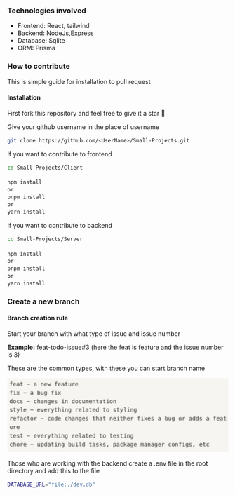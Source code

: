 ### Technologies involved

- Frontend: React, tailwind
- Backend: NodeJs,Express
- Database: Sqlite
- ORM: Prisma

### How to contribute

This is simple guide for installation to pull request

#### Installation

First fork this repository and feel free to give it a star 🌟

<!-- ![fork and star](<Screenshot from 2023-10-03 15-43-35.png>) -->

Give your github username in the place of username

```bash
git clone https://github.com/<UserName>/Small-Projects.git
```

If you want to contribute to frontend

```bash
cd Small-Projects/Client

npm install
or
pnpm install
or
yarn install

```

If you want to contribute to backend

```bash
cd Small-Projects/Server

npm install
or
pnpm install
or
yarn install

```

### Create a new branch

#### Branch creation rule

Start your branch with what type of issue and issue number

**Example:** feat-todo-issue#3 (here the feat is feature and the issue number is 3)

These are the common types, with these you can start branch name

![commit types](assets/Screenshot%20from%202023-10-03%2017-42-53.png)

Those who are working with the backend
create a .env file in the root directory and add this to the file

```bash
DATABASE_URL="file:./dev.db"
```
